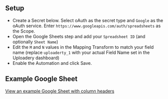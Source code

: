 ## Setup
- Create a Secret below.  Select oAuth as the secret type and `Google` as the oAuth service. Enter `https://www.googleapis.com/auth/spreadsheets` as the Scope.
- Open the Google Sheets step and add your `Spreadsheet ID` (and optionally `Sheet Name`)
- Edit the `M` and `N` values in the Mapping Transform to match your field name (replace `uploaderty_1` with your actual Field Name set in the Uploadery dashboard)
- Enable the Automation and click Save.

## Example Google Sheet

[View an example Google Sheet with column headers](https://docs.google.com/spreadsheets/d/1XRoD2jjGq7xqYU1NpfOCqYh_w6QBnBaxo_tna11ssek/edit?usp=sharing)